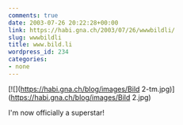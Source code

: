 ```yaml
---
comments: true
date: 2003-07-26 20:22:28+00:00
link: https://habi.gna.ch/2003/07/26/wwwbildli/
slug: wwwbildli
title: www.bild.li
wordpress_id: 234
categories:
- none
---
```


[![](https://habi.gna.ch/blog/images/Bild 2-tm.jpg)](https://habi.gna.ch/blog/images/Bild 2.jpg)

I'm now officially a superstar!
